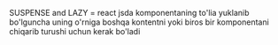 SUSPENSE and LAZY =  react jsda komponentaning to'lia yuklanib bo'lguncha uning o'rniga boshqa kontentni yoki biros bir komponentani chiqarib turushi uchun kerak bo'ladi